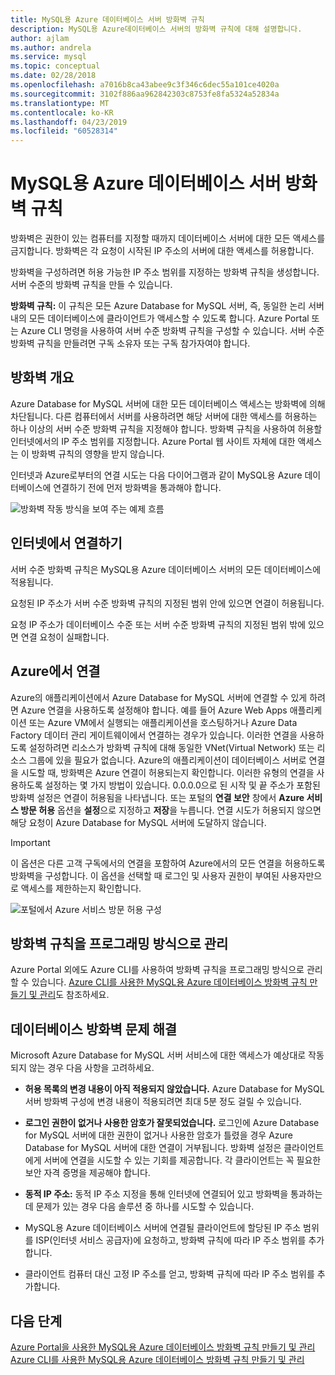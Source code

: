 ```yaml
---
title: MySQL용 Azure 데이터베이스 서버 방화벽 규칙
description: MySQL용 Azure데이터베이스 서버의 방화벽 규칙에 대해 설명합니다.
author: ajlam
ms.author: andrela
ms.service: mysql
ms.topic: conceptual
ms.date: 02/28/2018
ms.openlocfilehash: a7016b8ca43abee9c3f346c6dec55a101ce4020a
ms.sourcegitcommit: 3102f886aa962842303c8753fe8fa5324a52834a
ms.translationtype: MT
ms.contentlocale: ko-KR
ms.lasthandoff: 04/23/2019
ms.locfileid: "60528314"
---
```

# <a name="azure-database-for-mysql-server-firewall-rules"></a>MySQL용 Azure 데이터베이스 서버 방화벽 규칙
방화벽은 권한이 있는 컴퓨터를 지정할 때까지 데이터베이스 서버에 대한 모든 액세스를 금지합니다. 방화벽은 각 요청이 시작된 IP 주소의 서버에 대한 액세스를 허용합니다.

방화벽을 구성하려면 허용 가능한 IP 주소 범위를 지정하는 방화벽 규칙을 생성합니다. 서버 수준의 방화벽 규칙을 만들 수 있습니다.

**방화벽 규칙:** 이 규칙은 모든 Azure Database for MySQL 서버, 즉, 동일한 논리 서버 내의 모든 데이터베이스에 클라이언트가 액세스할 수 있도록 합니다. Azure Portal 또는 Azure CLI 명령을 사용하여 서버 수준 방화벽 규칙을 구성할 수 있습니다. 서버 수준 방화벽 규칙을 만들려면 구독 소유자 또는 구독 참가자여야 합니다.

## <a name="firewall-overview"></a>방화벽 개요
Azure Database for MySQL 서버에 대한 모든 데이터베이스 액세스는 방화벽에 의해 차단됩니다. 다른 컴퓨터에서 서버를 사용하려면 해당 서버에 대한 액세스를 허용하는 하나 이상의 서버 수준 방화벽 규칙을 지정해야 합니다. 방화벽 규칙을 사용하여 허용할 인터넷에서의 IP 주소 범위를 지정합니다. Azure Portal 웹 사이트 자체에 대한 액세스는 이 방화벽 규칙의 영향을 받지 않습니다.

인터넷과 Azure로부터의 연결 시도는 다음 다이어그램과 같이 MySQL용 Azure 데이터베이스에 연결하기 전에 먼저 방화벽을 통과해야 합니다.

![방화벽 작동 방식을 보여 주는 예제 흐름](./media/concepts-firewall-rules/1-firewall-concept.png)

## <a name="connecting-from-the-internet"></a>인터넷에서 연결하기
서버 수준 방화벽 규칙은 MySQL용 Azure 데이터베이스 서버의 모든 데이터베이스에 적용됩니다.

요청된 IP 주소가 서버 수준 방화벽 규칙의 지정된 범위 안에 있으면 연결이 허용됩니다.

요청 IP 주소가 데이터베이스 수준 또는 서버 수준 방화벽 규칙의 지정된 범위 밖에 있으면 연결 요청이 실패합니다.

## <a name="connecting-from-azure"></a>Azure에서 연결
Azure의 애플리케이션에서 Azure Database for MySQL 서버에 연결할 수 있게 하려면 Azure 연결을 사용하도록 설정해야 합니다. 예를 들어 Azure Web Apps 애플리케이션 또는 Azure VM에서 실행되는 애플리케이션을 호스팅하거나 Azure Data Factory 데이터 관리 게이트웨이에서 연결하는 경우가 있습니다. 이러한 연결을 사용하도록 설정하려면 리소스가 방화벽 규칙에 대해 동일한 VNet(Virtual Network) 또는 리소스 그룹에 있을 필요가 없습니다. Azure의 애플리케이션이 데이터베이스 서버로 연결을 시도할 때, 방화벽은 Azure 연결이 허용되는지 확인합니다. 이러한 유형의 연결을 사용하도록 설정하는 몇 가지 방법이 있습니다. 0.0.0.0으로 된 시작 및 끝 주소가 포함된 방화벽 설정은 연결이 허용됨을 나타냅니다. 또는 포털의 **연결 보안** 창에서 **Azure 서비스 방문 허용** 옵션을 **설정**으로 지정하고 **저장**을 누릅니다. 연결 시도가 허용되지 않으면 해당 요청이 Azure Database for MySQL 서버에 도달하지 않습니다.

> [!IMPORTANT]
> 이 옵션은 다른 고객 구독에서의 연결을 포함하여 Azure에서의 모든 연결을 허용하도록 방화벽을 구성합니다. 이 옵션을 선택할 때 로그인 및 사용자 권한이 부여된 사용자만으로 액세스를 제한하는지 확인합니다.
> 

![포털에서 Azure 서비스 방문 허용 구성](./media/concepts-firewall-rules/allow-azure-services.png)

## <a name="programmatically-managing-firewall-rules"></a>방화벽 규칙을 프로그래밍 방식으로 관리
Azure Portal 외에도 Azure CLI를 사용하여 방화벽 규칙을 프로그래밍 방식으로 관리할 수 있습니다. [Azure CLI를 사용한 MySQL용 Azure 데이터베이스 방화벽 규칙 만들기 및 관리](./howto-manage-firewall-using-cli.md)도 참조하세요.

## <a name="troubleshooting-the-database-firewall"></a>데이터베이스 방화벽 문제 해결
Microsoft Azure Database for MySQL 서버 서비스에 대한 액세스가 예상대로 작동되지 않는 경우 다음 사항을 고려하세요.

* **허용 목록의 변경 내용이 아직 적용되지 않았습니다.** Azure Database for MySQL 서버 방화벽 구성에 변경 내용이 적용되려면 최대 5분 정도 걸릴 수 있습니다.

* **로그인 권한이 없거나 사용한 암호가 잘못되었습니다.** 로그인에 Azure Database for MySQL 서버에 대한 권한이 없거나 사용한 암호가 틀렸을 경우 Azure Database for MySQL 서버에 대한 연결이 거부됩니다. 방화벽 설정은 클라이언트에게 서버에 연결을 시도할 수 있는 기회를 제공합니다. 각 클라이언트는 꼭 필요한 보안 자격 증명을 제공해야 합니다.

* **동적 IP 주소:** 동적 IP 주소 지정을 통해 인터넷에 연결되어 있고 방화벽을 통과하는 데 문제가 있는 경우 다음 솔루션 중 하나를 시도할 수 있습니다.

* MySQL용 Azure 데이터베이스 서버에 연결될 클라이언트에 할당된 IP 주소 범위를 ISP(인터넷 서비스 공급자)에 요청하고, 방화벽 규칙에 따라 IP 주소 범위를 추가합니다.

* 클라이언트 컴퓨터 대신 고정 IP 주소를 얻고, 방화벽 규칙에 따라 IP 주소 범위를 추가합니다.

## <a name="next-steps"></a>다음 단계

[Azure Portal을 사용한 MySQL용 Azure 데이터베이스 방화벽 규칙 만들기 및 관리](./howto-manage-firewall-using-portal.md)
[Azure CLI를 사용한 MySQL용 Azure 데이터베이스 방화벽 규칙 만들기 및 관리](./howto-manage-firewall-using-cli.md)

